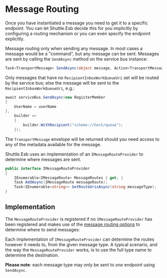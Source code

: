 # Message Routing

Once you have instantiated a message you need to get it to a specific endpoint.  You can let Shuttle.Esb decide this for you implicitly by configuring a routing mechanism or you can even specify the endpoint explicitly.

Message routing only when sending any message.  In most cases a message would be a "command", but any message can be sent.  Messages are sent by calling the `SendAsync` method on the service bus instance:

```c#
Task<TransportMessage> SendAsync(object message, Action<TransportMessageBuilder>? builder = null);
```

Only messages that have no `RecipientInboxWorkQueueUri` set will be routed by the service bus; else the message will be sent to the `RecipientInboxWorkQueueUri`, e.g.:

```c#
await serviceBus.SendAsync(new RegisterMember
{
    UserName = userName
}, 
    builder =>
    {
        builder.WithRecipient("scheme://host/queue");
    });
```

The `TransportMessage` envelope will be returned should you need access to any of the metadata available for the message.

Shuttle.Esb uses an implementation of an `IMessageRouteProvider` to determine where messages are sent.

```c#
public interface IMessageRouteProvider
{
    IEnumerable<IMessageRoute> MessageRoutes { get; }
    Task AddAsync(IMessageRoute messageRoute);
    Task<IEnumerable<string>> GetRouteUrisAsync(string messageType);
}
```

## Implementation

The `MessageRouteProvider` is registered if no `IMessageRouteProvider` has been registered and makes use of the [message routing options](/shuttle-esb/options/message-routes) to determine where to send messages:

Each implementation of `IMessageRouteProvider` can determine the routes however it needs to, from the given message type.  A typical scenario, and the way the `MessageRouteProvider` works, is to use the full type name to determine the destination.

**Please note**: each message type may only be sent to _one_ endpoint using `SendAsync`.

